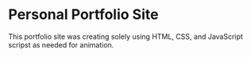 # Personal Portfolio Site
This portfolio site was creating solely using HTML, CSS, and JavaScript scripst as needed for animation.